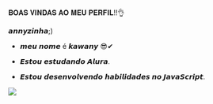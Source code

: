  𝐁𝐎𝐀𝐒 𝐕𝐈𝐍𝐃𝐀𝐒 𝐀𝐎 𝐌𝐄𝐔 𝐏𝐄𝐑𝐅𝐈𝐋!!👌

 𝙖𝙣𝙣𝙮𝙯𝙞𝙣𝙝𝙖;)

- 𝙢𝙚𝙪 𝙣𝙤𝙢𝙚 é 𝙠𝙖𝙬𝙖𝙣𝙮 😎✔

- 𝙀𝙨𝙩𝙤𝙪 𝙚𝙨𝙩𝙪𝙙𝙖𝙣𝙙𝙤 𝘼𝙡𝙪𝙧𝙖.

- 𝙀𝙨𝙩𝙤𝙪 𝙙𝙚𝙨𝙚𝙣𝙫𝙤𝙡𝙫𝙚𝙣𝙙𝙤 𝙝𝙖𝙗𝙞𝙡𝙞𝙙𝙖𝙙𝙚𝙨 𝙣𝙤 𝙅𝙖𝙫𝙖𝙎𝙘𝙧𝙞𝙥𝙩.

![](https://media.tenor.com/agAQc8T3ChEAAAAi/so.gif)
